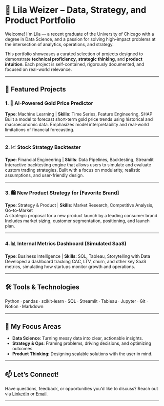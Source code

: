 # 🎯 Lila Weizer – Data, Strategy, and Product Portfolio

Welcome! I'm Lila — a recent graduate of the University of Chicago with a degree in Data Science, and a passion for solving high-impact problems at the intersection of analytics, operations, and strategy.

This portfolio showcases a curated selection of projects designed to demonstrate **technical proficiency**, **strategic thinking**, and **product intuition**. Each project is self-contained, rigorously documented, and focused on real-world relevance.

---

## 🚀 Featured Projects

### 1. 🧠 AI-Powered Gold Price Predictor
**Type**: Machine Learning | **Skills**: Time Series, Feature Engineering, SHAP  
Built a model to forecast short-term gold price trends using historical and macroeconomic data. Emphasizes model interpretability and real-world limitations of financial forecasting.  


---

### 2. 📈 Stock Strategy Backtester
**Type**: Financial Engineering | **Skills**: Data Pipelines, Backtesting, Streamlit  
Interactive backtesting engine that allows users to simulate and evaluate custom trading strategies. Built with a focus on modularity, realistic assumptions, and user-friendly design.  

---

### 3. 🛍️ New Product Strategy for [Favorite Brand]
**Type**: Strategy & Product | **Skills**: Market Research, Competitive Analysis, Go-to-Market  
A strategic proposal for a new product launch by a leading consumer brand. Includes market sizing, customer segmentation, positioning, and launch plan.  

---

### 4. 📊 Internal Metrics Dashboard (Simulated SaaS)
**Type**: Business Intelligence | **Skills**: SQL, Tableau, Storytelling with Data  
Developed a dashboard tracking CAC, LTV, churn, and other key SaaS metrics, simulating how startups monitor growth and operations.  

---

## 🛠️ Tools & Technologies
Python · pandas · scikit-learn · SQL · Streamlit · Tableau · Jupyter · Git · Notion · Markdown

---

## 🎯 My Focus Areas
- **Data Science**: Turning messy data into clear, actionable insights.
- **Strategy & Ops**: Framing problems, driving decisions, and optimizing outcomes.
- **Product Thinking**: Designing scalable solutions with the user in mind.

---

## 📫 Let’s Connect!
Have questions, feedback, or opportunities you'd like to discuss? 
Reach out via [LinkedIn](https://www.linkedin.com/in/lila-weizer-42a489238/) or [Email](mailto:lilaweizer@gmail.com).

---



